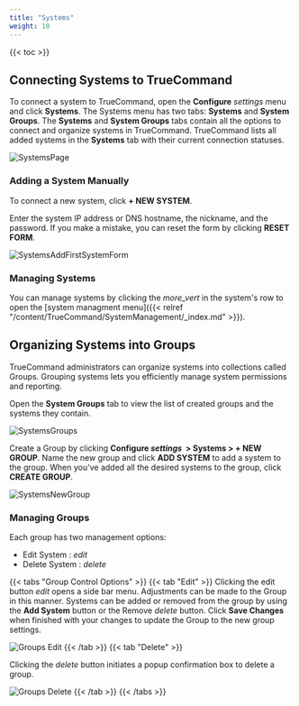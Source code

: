 ```yaml
---
title: "Systems"
weight: 10
---
```


{{< toc >}}

## Connecting Systems to TrueCommand

To connect a system to TrueCommand, open the **Configure** <i class="material-icons" aria-hidden="true" title="Settings">settings</i> menu and click **Systems**.
The Systems menu has two tabs: **Systems** and **System Groups**.
The **Systems** and **System Groups** tabs contain all the options to connect and organize systems in TrueCommand.
TrueCommand lists all added systems in the **Systems** tab with their current connection statuses.

![SystemsPage](/images/TrueCommand/2.0/SystemsPage.png "Systems List")

### Adding a System Manually

To connect a new system, click **+ NEW SYSTEM**.

Enter the system IP address or DNS hostname, the nickname, and the password.
If you make a mistake, you can reset the form by clicking **RESET FORM**.

![SystemsAddFirstSystemForm](/images/TrueCommand/2.0/SystemsAddFirstSystemForm.png "Systems Add")

### Managing Systems

You can manage systems by clicking the <i class="material-icons" aria-hidden="true">more_vert</i> in the system's row to open the [system managment menu]({{< relref "/content/TrueCommand/SystemManagement/_index.md" >}}).

## Organizing Systems into Groups

TrueCommand administrators can organize systems into collections called Groups.
Grouping systems lets you efficiently manage system permissions and reporting.

Open the **System Groups** tab to view the list of created groups and the systems they contain.

![SystemsGroups](/images/TrueCommand/2.0/SystemsGroups.png "System Groups")

Create a Group by clicking **Configure <i class="material-icons" aria-hidden="true" title="Settings">settings</i>&nbsp; > Systems > + NEW GROUP**.
Name the new group and click **ADD SYSTEM** to add a system to the group.
When you've added all the desired systems to the group, click **CREATE GROUP**.

![SystemsNewGroup](/images/TrueCommand/2.0/SystemsGroupsNewGroup.png "New System Group")

### Managing Groups

Each group has two management options:

+ Edit System : <i class="material-icons" aria-hidden="true" title="Configure">edit</i>
+ Delete System : <i class="material-icons" aria-hidden="true" title="Delete">delete</i>

{{< tabs "Group Control Options" >}}
{{< tab "Edit" >}}
Clicking the edit button <i class="material-icons" aria-hidden="true" title="Configure">edit</i> opens a side bar menu.  Adjustments can be made to the Group in this manner.  Systems can be added or removed from the group by using the **Add System** button or the Remove <i class="material-icons" aria-hidden="true" title="Delete">delete</i> button.  Click **Save Changes** when finished with your changes to update the Group to the new group settings.

![Groups Edit](/images/TrueCommand/2.0/SystemsGroupsEditGroup.png "Groups Edit")
{{< /tab >}}
{{< tab "Delete" >}}

Clicking the <i class="material-icons" aria-hidden="true" title="Delete">delete</i> button initiates a popup confirmation box to delete a group. 

![Groups Delete](/images/TrueCommand/2.0/SystemsGroupsDeleteGroup.png "Group Delete")
{{< /tab >}}
{{< /tabs >}}